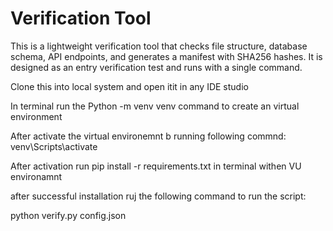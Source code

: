 # Verification Tool

This is a lightweight verification tool that checks file structure, database schema, API endpoints, and generates a manifest with SHA256 hashes.
It is designed as an entry verification test and runs with a single command.

Clone this into local system and open itit in any IDE studio

In terminal run the Python -m venv venv command to create an virtual environment

After activate the virtual environemnt b running following commnd: venv\Scripts\activate

After activation run pip install -r requirements.txt in terminal withen VU environamnt

after successful installation ruj the following command to run the script:

python verify.py config.json
